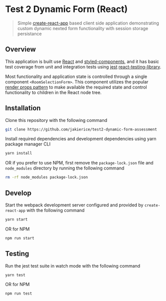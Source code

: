 # Test 2 Dynamic Form (React)

> Simple [create-react-app](https://github.com/facebook/create-react-app) based client side application demonstrating custom dynamic nexted form functionality with session storage persistance

## Overview

This application is built use [React](https://reactjs.org/) and [styled-components](https://www.styled-components.com/), and it has basic test coverage from unit and integration tests using [jest](https://jestjs.io/docs/en/getting-started) [react-testing-library](https://github.com/kentcdodds/react-testing-library).

Most functionality and application state is controlled through a single component `<RoomSelectionForm>`. This component utilizes the popular [render props pattern](https://jestjs.io/docs/en/getting-started) to make available the required state and control functionality to children in the React node tree.

## Installation

Clone this repository with the following command

```bash
git clone https://github.com/jakierice/test2-dynamic-form-assessment
```

Install required dependencies and development dependencies using yarn package manager CLI

```bash
yarn install
```

OR if you prefer to use NPM, first remove the `package-lock.json` file and `node_modules` directory by running the following command

```bash
rm -rf node_modules package-lock.json
```

## Develop
Start the webpack development server configured and provided by `create-react-app` with the following command

```bash
yarn start
```

OR for NPM

```bash
npm run start
```

## Testing
Run the jest test suite in watch mode with the following command

```bash
yarn test
```

OR for NPM

```bash
npm run test
```
